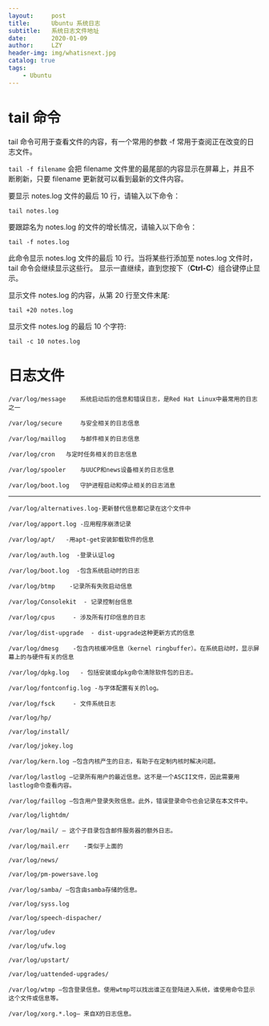 ```yaml
---
layout:     post
title:      Ubuntu 系统日志
subtitle:   系统日志文件地址
date:       2020-01-09
author:     LZY
header-img: img/whatisnext.jpg
catalog: true
tags:
    - Ubuntu
---
```


# tail 命令 

tail 命令可用于查看文件的内容，有一个常用的参数 -f 常用于查阅正在改变的日志文件。

`tail -f filename` 会把 filename 文件里的最尾部的内容显示在屏幕上，并且不断刷新，只要 filename 更新就可以看到最新的文件内容。

要显示 notes.log 文件的最后 10 行，请输入以下命令：

`tail notes.log`

要跟踪名为 notes.log 的文件的增长情况，请输入以下命令：

`tail -f notes.log`

此命令显示 notes.log 文件的最后 10 行。当将某些行添加至 notes.log 文件时，tail 命令会继续显示这些行。 显示一直继续，直到您按下（**Ctrl-C**）组合键停止显示。

显示文件 notes.log 的内容，从第 20 行至文件末尾:

`tail +20 notes.log`

显示文件 notes.log 的最后 10 个字符:

`tail -c 10 notes.log`


# 日志文件

```
/var/log/message 	系统启动后的信息和错误日志，是Red Hat Linux中最常用的日志之一

/var/log/secure 	与安全相关的日志信息

/var/log/maillog 	与邮件相关的日志信息

/var/log/cron 	与定时任务相关的日志信息

/var/log/spooler 	与UUCP和news设备相关的日志信息

/var/log/boot.log 	守护进程启动和停止相关的日志消息
```

---

```
/var/log/alternatives.log-更新替代信息都记录在这个文件中

/var/log/apport.log -应用程序崩溃记录

/var/log/apt/   -用apt-get安装卸载软件的信息

/var/log/auth.log  -登录认证log

/var/log/boot.log  -包含系统启动时的日志

/var/log/btmp    -记录所有失败启动信息

/var/log/Consolekit  - 记录控制台信息

/var/log/cpus     - 涉及所有打印信息的日志

/var/log/dist-upgrade  - dist-upgrade这种更新方式的信息

/var/log/dmesg    -包含内核缓冲信息（kernel ringbuffer）。在系统启动时，显示屏幕上的与硬件有关的信息

/var/log/dpkg.log   - 包括安装或dpkg命令清除软件包的日志。

/var/log/fontconfig.log -与字体配置有关的log。

/var/log/fsck     - 文件系统日志

/var/log/hp/

/var/log/install/

/var/log/jokey.log

/var/log/kern.log –包含内核产生的日志，有助于在定制内核时解决问题。

/var/log/lastlog —记录所有用户的最近信息。这不是一个ASCII文件，因此需要用lastlog命令查看内容。

/var/log/faillog –包含用户登录失败信息。此外，错误登录命令也会记录在本文件中。

/var/log/lightdm/

/var/log/mail/ – 这个子目录包含邮件服务器的额外日志。

/var/log/mail.err    -类似于上面的

/var/log/news/

/var/log/pm-powersave.log

/var/log/samba/ –包含由samba存储的信息。

/var/log/syss.log

/var/log/speech-dispacher/

/var/log/udev

/var/log/ufw.log

/var/log/upstart/

/var/log/uattended-upgrades/

/var/log/wtmp —包含登录信息。使用wtmp可以找出谁正在登陆进入系统，谁使用命令显示这个文件或信息等。

/var/log/xorg.*.log— 来自X的日志信息。

```